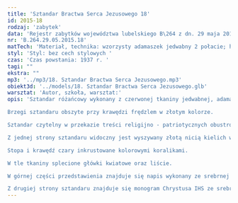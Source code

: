 ```yaml
---
title: 'Sztandar Bractwa Serca Jezusowego 18'
id: 2015-18
rodzaj: 'zabytek'
data: 'Rejestr zabytków województwa lubelskiego B\264 z dn. 29 maja 2015 r.'
nr: 'B.264.29.05.2015.18'
matTech: 'Materiał, technika: wzorzysty adamaszek jedwabny 2 połacie; haft barwny, haft nicią srebrną; aplikacje, frędzla w kolorze złotym '
styl: 'Styl: bez cech stylowych '
czas: 'Czas powstania: 1937 r. '
tagi: ""
ekstra: ""
mp3: '../mp3/18. Sztandar Bractwa Serca Jezusowego.mp3'
obiekt3d: '../models/18. Sztandar Bractwa Serca Jezusowego.glb'
warsztat: 'Autor, szkoła, warsztat:'
opis: 'Sztandar różańcowy wykonany z czerwonej tkaniny jedwabnej, adamaszkowej. 

Brzegi sztandaru obszyte przy krawędzi frędzlem w złotym kolorze. 

Sztandar czytelny w przekazie treści religijno - patriotycznych obustronnie. 

Z jednej strony sztandaru widoczny jest wyszywany złotą nicią kielich wokół którego rozchodzą promienie. 

Stopa i krawędź czary inkrustowane kolorowymi koralikami.

W tle tkaniny splecione główki kwiatowe oraz liście. 

W górnej części przedstawienia znajduje się napis wykonany ze srebrnej taśmy galonowej: „KTO POŻYWA MEGO CIAŁA", natomiast w dolnej „PIJE MOJA KREW ŻYĆ / BĘDZIE WIECZNIE".

Z drugiej strony sztandaru znajduje się monogram Chrystusa IHS ze srebrnej taśmy galonowej, poniżej którego umieszczona jest data 1937.'
---
```





	


